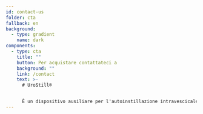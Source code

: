 ```yaml
---
id: contact-us
folder: cta
fallback: en
background:
  - type: gradient
    name: dark
components:
  - type: cta
    title: ""
    button: Per acquistare contattateci a
    background: ""
    link: /contact
    text: >-
      # UroStill®


      È un dispositivo ausiliare per l'autoinstillazione intravescicale. Sviluppato principalmente per pazienti di sesso femminile con cistite interstiziale/sindrome del dolore vescicale (IC/BPS). L’UroStill® include anche l’UroDapter®.
---
```

